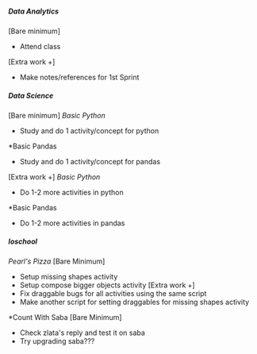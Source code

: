 ##### **Data Analytics**
[Bare minimum]
* Attend class

[Extra work +]
* Make notes/references for 1st Sprint
##### **Data Science**
[Bare minimum]
*Basic Python*
* Study and do 1 activity/concept for python

*Basic Pandas
* Study and do 1 activity/concept for pandas

[Extra work +]
*Basic Python*
* Do 1-2 more activities in python

*Basic Pandas
* Do 1-2 more activities in pandas
##### **Ioschool**

*Pearl's Pizza*
[Bare Minimum]
* Setup missing shapes activity
* Setup compose bigger objects activity
[Extra work +]
* Fix draggable bugs for all activities using the same script
* Make another script for setting draggables for missing shapes activity 

*Count With Saba
[Bare Minimum]
* Check zlata's reply and test it on saba
* Try upgrading saba???
